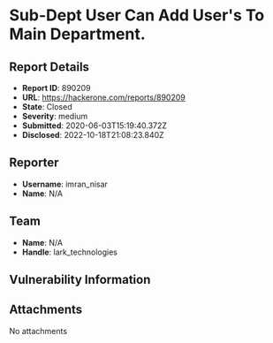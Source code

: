 # Sub-Dept User Can Add User's To Main Department.

## Report Details
- **Report ID**: 890209
- **URL**: https://hackerone.com/reports/890209
- **State**: Closed
- **Severity**: medium
- **Submitted**: 2020-06-03T15:19:40.372Z
- **Disclosed**: 2022-10-18T21:08:23.840Z

## Reporter
- **Username**: imran_nisar
- **Name**: N/A

## Team
- **Name**: N/A
- **Handle**: lark_technologies

## Vulnerability Information


## Attachments
No attachments
